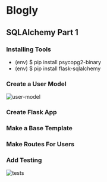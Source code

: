 # Blogly 
## SQLAlchemy Part 1
### Installing Tools
- (env) $ pip install psycopg2-binary
- (env) $ pip install flask-sqlalchemy

### Create a User Model

![user-model](https://github.com/OnelioViera/blogly/assets/35926663/a461f247-f06d-4978-9147-8b74d65d027e)

### Create Flask App

### Make a Base Template

### Make Routes For Users

### Add Testing

![tests](https://github.com/OnelioViera/blogly/assets/35926663/bb9deea4-8d2c-443e-8068-f7e9fd54d1e8)
